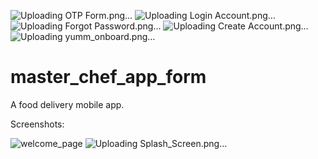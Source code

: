 ![Uploading OTP Form.png…]()
![Uploading Login Account.png…]()
![Uploading Forgot Password.png…]()
![Uploading Create Account.png…]()
![Uploading yumm_onboard.png…]()
# master_chef_app_form

A food delivery mobile app. 

Screenshots: 

![welcome_page](https://github.com/Tosin8/yummy_mobile/assets/23019300/35719ae9-cb07-4d76-bdaf-e7467c6ac04c)
![Uploading Splash_Screen.png…]()
